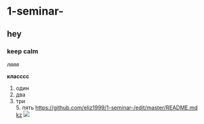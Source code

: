 # 1-seminar-
## hey
### keep calm  

_ляяя_  

__класссс__  
1. один
2. два
3. три  
		5. пять
	https://github.com/eliz1999/1-seminar-/edit/master/README.md  
[kz](https://github.com/eliz1999/1-seminar-/edit/master/README.md "lol")
![](https://i.ytimg.com/vi/xPT7c_F_eXI/maxresdefault.jpg)
